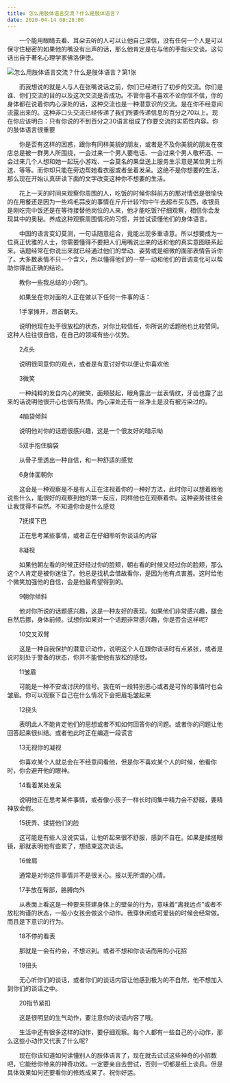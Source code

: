```yaml
---
title: 怎么用肢体语言交流？什么是肢体语言？
date: 2020-04-14 08:28:00
---
```




　　一个能用眼睛去看、耳朵去听的人可以让他自己深信，没有任何一个人是可以保守住秘密的如果他的嘴没有出声的话，那么他肯定是在与他的手指尖交谈。这句话出自于著名心理学家佛洛伊徳。

![怎么用肢体语言交流？什么是肢体语言？第1张](/img/0ff365a3313718e289dc19201c14491f.jpg)

　　而我想说的就是人与人在张嘴说话之前，你们已经进行了初步的交流。你们是谁、你们交流的目的以及这次交流是否成功。不管你喜不喜欢不论你信不信，你的身体都在说着你内心深处的话，这种交流也是一种潜意识的交流。是在你不经意间流露出来的。这种非口头交流已经传递了我们所要传递信息的百分之70以上。现在你应该明白：只有你说的不到百分之30语言组成了你要交流的实质性内容。你的肢体语言很重要

　　你是否有这样的困惑，跟你有同样美貌的朋友，或者是不及你美貌的朋友在夜店总是被一群男人所围绕，一会过来一个男人要电话、一会过来个男人敬杯酒、一会过来几个人想和她一起玩小游戏、一会莫名的果盘送上服务生示意是某位男士所送、等等。而你却只能在旁边帮她看衣服或者坐着发呆。这绝不是你想要的生活，那么现在开始认真研读下面的文字改变这种你不想要的生活。

　　花上一天的时间来观察你周围的人，吃饭的时候你斜前方的那对情侣是很愉快的在用餐还是因为一些鸡毛蒜皮的事情在斤斤计较?你中午去超市买东西，收银员是刚吃完中饭还是在等待接替他岗位的人来，他才能吃饭?仔细观察，相信你会发现其中的奥秘。养成这种观察周围情况的习惯，并尝试读懂他们的身体语言。

　　中国的语言变幻莫测，一句话随意组合，竟能出现多重语意。所以想要成为一位真正优雅的人士，你需要懂得不要把人们用嘴说出来的话和他的真实意图联系起来。话题经常在你说出来就已经通过他们的举动、姿势或是细微的面部表情告诉你了。大多数表情不只一个含义，所以懂得他们的一举一动和他们的音调变化可以帮助你得出正确的结论。

　　教你一些我总结的小窍门。

　　如果坐在你对面的人正在做以下任何一件事的话：

　　1手掌摊开，昂首朝天。

　　说明他现在处于很放松的状态，对你比较信任，你所说的话题他也比较赞同。这种人往往很自信，在自己的领域有些小优势。

　　2点头

　　说明很同意你的观点，或者是有意讨好你以便让你喜欢他

　　3微笑

　　一种纯粹的发自内心的微笑，面颊鼓起，眼角露出一丝表情纹，牙齿也露了出来的话说明他很开心也很有热情。内心深处还有一丝净土是没有被污染过的。

　　4脑袋倾斜

　　说明他对你的话题很感兴趣，这是一个很友好的暗示呦

　　5双手抱住脑袋

　　从骨子里透出一种自信，和一种舒适的感觉

　　6身体面朝你

　　这会是一种观察是不是有人正在注视着你的一种好方法，此时你可以想着跟他说些什么，能很好的观察到他的第一反应，同样他也在观察着你。这种姿势往往会让我觉得不自然。不知道你会是什么感觉

　　7抚摸下巴

　　正在思考某些事情，或者正在仔细聆听你谈话的内容

　　8凝视

　　如果他朝左看的时候正好经过你的脸颊，朝右看的时候又经过你的脸颊，那么这个人肯定是被你迷住了。他总是找机会借故看你，是因为他有点害羞。这时给他个微笑加强他的自信，会是他最希望得到的。

　　9朝你倾斜

　　他对你所说的话题感兴趣，这是一种友好的表现。如果他们非常感兴趣，腿会自然后挪，身体前倾。试想你如果对一个话题非常感兴趣，你是否会这样呢?

　　10交叉双臂

　　这是一种自我保护的潜意识动作，说明这个人在跟你谈话时有点紧张，或者是说时刻处于警备的状态，你并不能使他有放松的感觉。

　　11皱眉

　　可能是一种不安或讨厌的信号。我在听一段特别恶心或者是可怜的事情时也会皱眉。你可以观察下自己在什么情况下会把眉毛皱起来

　　12挠头

　　表明此人不能肯定他们的思想或者不知如何回答你的问题。或者你的问题让他回答起来很纠结。或者他此时正在编造一段谎言

　　13无视你的凝视

　　你喜欢某个人就总会在不经意间看他，但是你不喜欢某个人的时候，他看你时，你会避开他的眼神。

　　14看着某处发呆

　　说明他正在思考某件事情，或者像小孩子一样长时间集中精力会不舒服，要精神放会假。

　　15抚弄、揉搓他们的脸

　　这可能是有些人没说实话，让他听起来很不舒服，感到不自在。如果是揉搓眼镜，那就表明他有些累了，想结束这次谈话。

　　16耸肩

　　通常是对你这件事情并不是很关心。报以无所谓的心情。

　　17手放在臀部，胳膊向外

　　从表面上看这是一种要来搭建身体上的壁垒的行为，意味着“离我远点”或者不放松拘谨的状态，一般小女孩会做这个动作。我穿休闲或可爱装的时候会经常做。而且是下意识的行为。

　　18不停的看表

　　那就是一会有约会，不想迟到。或者不想和你谈话而用的小花招

　　19扭头

　　无心听你们的谈话，或者你们的谈话内容让他感到极为的不自然，他不想加入到你们的谈话之中。

　　20指节紧扣

　　这是很明显的生气动作，要注意你的谈话内容了哦。

　　生活中还有很多这样的动作，要仔细观察。每个人都有一些自己的小动作，那么这些小动作又代表了什么呢?

　　现在你该知道如何读懂别人的肢体语言了，现在就去试试这些神奇的小招数吧，它能给你带来的神奇功效。一定要亲自去尝试，否则一切都是纸上谈兵。但是具体效果如何还要看你的修炼成果了。祝你好运。